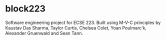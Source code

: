 # block223
Software engineering project for ECSE 223. Built using M-V-C principles by Kaustav Das Sharma, Taylor Curtis, Chelsea Colet, Yoan Poulmarc'k, Alexander Gruenwald and Sean Tann.
